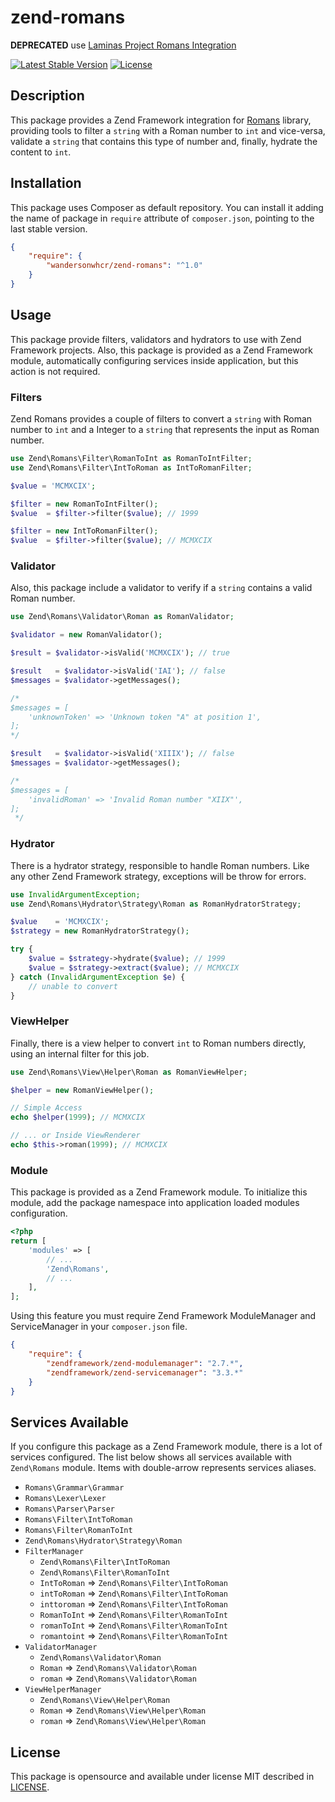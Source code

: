 # zend-romans

**DEPRECATED** use [Laminas Project Romans Integration](https://github.com/wandersonwhcr/laminas-romans)

[![Latest Stable Version](https://poser.pugx.org/wandersonwhcr/zend-romans/v/stable?format=flat)](https://packagist.org/packages/wandersonwhcr/zend-romans)
[![License](https://poser.pugx.org/wandersonwhcr/zend-romans/license?format=flat)](https://packagist.org/packages/wandersonwhcr/zend-romans)

## Description

This package provides a Zend Framework integration for
[Romans](https://github.com/wandersonwhcr/romans) library, providing tools to
filter a `string` with a Roman number to `int` and vice-versa, validate a
`string` that contains this type of number and, finally, hydrate the content to
`int`.

## Installation

This package uses Composer as default repository. You can install it adding the
name of package in `require` attribute of `composer.json`, pointing to the last
stable version.

```json
{
    "require": {
        "wandersonwhcr/zend-romans": "^1.0"
    }
}
```

## Usage

This package provide filters, validators and hydrators to use with Zend
Framework projects. Also, this package is provided as a Zend Framework module,
automatically configuring services inside application, but this action is not
required.

### Filters

Zend Romans provides a couple of filters to convert a `string` with Roman number
to `int` and a Integer to a `string` that represents the input as Roman number.

```php
use Zend\Romans\Filter\RomanToInt as RomanToIntFilter;
use Zend\Romans\Filter\IntToRoman as IntToRomanFilter;

$value = 'MCMXCIX';

$filter = new RomanToIntFilter();
$value  = $filter->filter($value); // 1999

$filter = new IntToRomanFilter();
$value  = $filter->filter($value); // MCMXCIX
```

### Validator

Also, this package include a validator to verify if a `string` contains a valid
Roman number.

```php
use Zend\Romans\Validator\Roman as RomanValidator;

$validator = new RomanValidator();

$result = $validator->isValid('MCMXCIX'); // true

$result   = $validator->isValid('IAI'); // false
$messages = $validator->getMessages();

/*
$messages = [
    'unknownToken' => 'Unknown token "A" at position 1',
];
*/

$result   = $validator->isValid('XIIIX'); // false
$messages = $validator->getMessages();

/*
$messages = [
    'invalidRoman' => 'Invalid Roman number "XIIX"',
];
 */
```

### Hydrator

There is a hydrator strategy, responsible to handle Roman numbers. Like any
other Zend Framework strategy, exceptions will be throw for errors.

```php
use InvalidArgumentException;
use Zend\Romans\Hydrator\Strategy\Roman as RomanHydratorStrategy;

$value    = 'MCMXCIX';
$strategy = new RomanHydratorStrategy();

try {
    $value = $strategy->hydrate($value); // 1999
    $value = $strategy->extract($value); // MCMXCIX
} catch (InvalidArgumentException $e) {
    // unable to convert
}
```

### ViewHelper

Finally, there is a view helper to convert `int` to Roman numbers directly,
using an internal filter for this job.

```php
use Zend\Romans\View\Helper\Roman as RomanViewHelper;

$helper = new RomanViewHelper();

// Simple Access
echo $helper(1999); // MCMXCIX

// ... or Inside ViewRenderer
echo $this->roman(1999); // MCMXCIX
```

### Module

This package is provided as a Zend Framework module. To initialize this module,
add the package namespace into application loaded modules configuration.

```php
<?php
return [
    'modules' => [
        // ...
        'Zend\Romans',
        // ...
    ],
];
```

Using this feature you must require Zend Framework ModuleManager and
ServiceManager in your `composer.json` file.

```json
{
    "require": {
        "zendframework/zend-modulemanager": "2.7.*",
        "zendframework/zend-servicemanager": "3.3.*"
    }
}
```

## Services Available

If you configure this package as a Zend Framework module, there is a lot of
services configured. The list below shows all services available with
`Zend\Romans` module. Items with double-arrow represents services aliases.

* `Romans\Grammar\Grammar`
* `Romans\Lexer\Lexer`
* `Romans\Parser\Parser`
* `Romans\Filter\IntToRoman`
* `Romans\Filter\RomanToInt`
* `Zend\Romans\Hydrator\Strategy\Roman`
* `FilterManager`
  * `Zend\Romans\Filter\IntToRoman`
  * `Zend\Romans\Filter\RomanToInt`
  * `IntToRoman` => `Zend\Romans\Filter\IntToRoman`
  * `intToRoman` => `Zend\Romans\Filter\IntToRoman`
  * `inttoroman` => `Zend\Romans\Filter\IntToRoman`
  * `RomanToInt` => `Zend\Romans\Filter\RomanToInt`
  * `romanToInt` => `Zend\Romans\Filter\RomanToInt`
  * `romantoint` => `Zend\Romans\Filter\RomanToInt`
* `ValidatorManager`
  * `Zend\Romans\Validator\Roman`
  * `Roman` => `Zend\Romans\Validator\Roman`
  * `roman` => `Zend\Romans\Validator\Roman`
* `ViewHelperManager`
  * `Zend\Romans\View\Helper\Roman`
  * `Roman` => `Zend\Romans\View\Helper\Roman`
  * `roman` => `Zend\Romans\View\Helper\Roman`

## License

This package is opensource and available under license MIT described in
[LICENSE](https://github.com/wandersonwhcr/zend-romans/blob/master/LICENSE).
